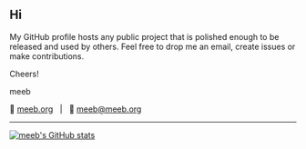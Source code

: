## Hi

My GitHub profile hosts any public project that is polished enough to be released and
used by others. Feel free to drop me an email, create issues or make contributions.

Cheers!

meeb

:link: [meeb.org](https://meeb.org/)&nbsp;&nbsp;&nbsp;|&nbsp;&nbsp;&nbsp;:e-mail: [meeb@meeb.org](mailto:meeb@meeb.org)

---

[![meeb's GitHub stats](https://github-readme-stats.vercel.app/api?username=meeb&show_icons=true&theme=dark&hide=issues,contribs&custom_title=Activity)](https://github.com/meeb)
